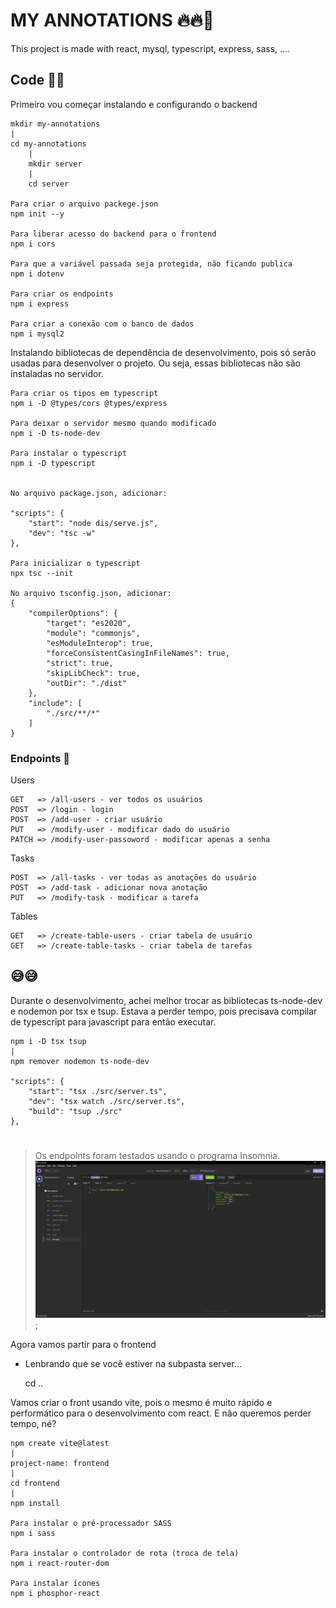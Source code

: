 # MY ANNOTATIONS 🔥🔥🚀

This project is made with react, mysql, typescript, express, sass, ....

## Code 👨‍💻

Primeiro vou começar instalando e configurando o backend

    mkdir my-annotations
    |
    cd my-annotations
        |
        mkdir server
        |
        cd server

    Para criar o arquivo packege.json
    npm init --y

    Para liberar acesso do backend para o frontend
    npm i cors

    Para que a variável passada seja protegida, não ficando publica
    npm i dotenv

    Para criar os endpoints
    npm i express

    Para criar a conexão com o banco de dados
    npm i mysql2

Instalando bibliotecas de dependência de desenvolvimento, pois só serão usadas para desenvolver o projeto. Ou seja, essas bibliotecas não são instaladas no servidor.

    Para criar os tipos em typescript
    npm i -D @types/cors @types/express

    Para deixar o servidor mesmo quando modificado
    npm i -D ts-node-dev

    Para instalar o typescript
    npm i -D typescript


    No arquivo package.json, adicionar:

    "scripts": {
        "start": "node dis/serve.js",
        "dev": "tsc -w"
    },

    Para inicializar o typescript
    npx tsc --init

    No arquivo tsconfig.json, adicionar:
    {
        "compilerOptions": {
            "target": "es2020",
            "module": "commonjs",
            "esModuleInterop": true,
            "forceConsistentCasingInFileNames": true,
            "strict": true,
            "skipLibCheck": true,
            "outDir": "./dist"
        },
        "include": [
            "./src/**/*"
        ]
    }

### Endpoints 🔴

Users

    GET   => /all-users - ver todos os usuários
    POST  => /login - login
    POST  => /add-user - criar usuário
    PUT   => /modify-user - modificar dado do usuário
    PATCH => /modify-user-passoword - modificar apenas a senha

Tasks

    POST  => /all-tasks - ver todas as anotações do usuário
    POST  => /add-task - adicionar nova anotação
    PUT   => /modify-task - modificar a tarefa

Tables

    GET   => /create-table-users - criar tabela de usuário
    GET   => /create-table-tasks - criar tabela de tarefas

## 😅😅

Durante o desenvolvimento, achei melhor trocar as bibliotecas ts-node-dev e nodemon por tsx e tsup. Estava a perder tempo, pois precisava compilar de typescript para javascript para então executar.

    npm i -D tsx tsup
    |
    npm remover nodemon ts-node-dev

    "scripts": {
        "start": "tsx ./src/server.ts",
        "dev": "tsx watch ./src/server.ts",
        "build": "tsup ./src"
    },

#

> Os endpoints foram testados usando o programa Insomnia.
> ![Insomnia](./screenshots/insomnia.PNG);

Agora vamos partir para o frontend

- Lenbrando que se você estiver na subpasta server...

  cd ..

Vamos criar o front usando vite, pois o mesmo é muito rápido e performático para o desenvolvimento com react. E não queremos perder tempo, né?

    npm create vite@latest
    |
    project-name: frontend
    |
    cd frontend
    |
    npm install

    Para instalar o pré-processador SASS
    npm i sass

    Para instalar o controlador de rota (troca de tela)
    npm i react-router-dom

    Para instalar ícones
    npm i phosphor-react
